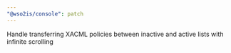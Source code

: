 ```yaml
---
"@wso2is/console": patch
---
```


Handle transferring XACML policies between inactive and active lists with infinite scrolling
